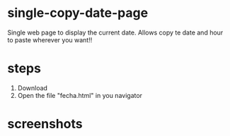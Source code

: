 # single-copy-date-page
Single web page to display the current date. Allows copy te date and hour to paste wherever you want!!

# steps
1. Download
2. Open the file "fecha.html" in you navigator

# screenshots
